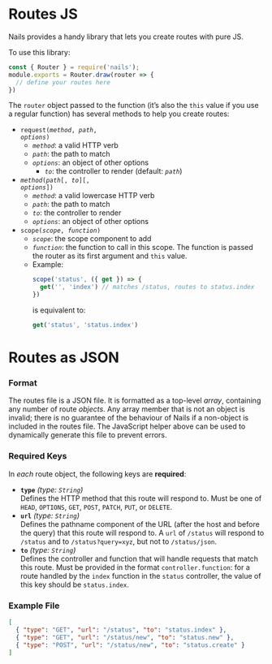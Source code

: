 # Routes JS
Nails provides a handy library that lets you create routes with pure JS.

To use this library:

```js
const { Router } = require('nails');
module.exports = Router.draw(router => {
  // define your routes here
})
```
The `router` object passed to the function (it’s also the `this` value if you use a regular function) has several methods to help you create routes:

* <code>request(*method*, *path*, *options*)</code>
  * *`method`*: a valid HTTP verb
  * *`path`*: the path to match
  * *`options`*: an object of other options
    * *`to`*: the controller to render (default: *`path`*)
* <code>*method*(*path*[, *to*]\[, *options*])</code>
  * *`method`*: a valid lowercase HTTP verb
  * *`path`*: the path to match
  * *`to`*: the controller to render
  * *`options`*: an object of other options
* <code>scope(*scope*, *function*)</code>
  * *`scope`*: the scope component to add
  * *`function`*: the function to call in this scope. The function is passed the router as its first argument and `this` value.
  * Example:
    ```js
    scope('status', ({ get }) => {
      get('', 'index') // matches /status, routes to status.index
    })
    ```
    is equivalent to:
    ```js
    get('status', 'status.index')
    ```

# Routes as JSON
### Format
The routes file is a JSON file. It is formatted as a top-level *array*, containing any number of route *objects*.
Any array member that is not an object is invalid; there is no guarantee of the behaviour of Nails if a non-object is
included in the routes file. The JavaScript helper above can be used to dynamically generate this file to prevent errors.

### Required Keys
In *each* route object, the following keys are **required**:

 - **`type`** *(type: `String`)*  
   Defines the HTTP method that this route will respond to. Must be one of `HEAD`, `OPTIONS`, `GET`, `POST`, `PATCH`,
   `PUT`, or `DELETE`.
 - **`url`** *(type: `String`)*  
   Defines the pathname component of the URL (after the host and before the query) that this route will respond to. A
   `url` of `/status` will respond to `/status` and to `/status?query=xyz`, but not to `/status/json`.
 - **`to`** *(type: `String`)*  
   Defines the controller and function that will handle requests that match this route. Must be provided in the format
   `controller.function`: for a route handled by the `index` function in the `status` controller, the value of this key
   should be `status.index`.

### Example File
```json
[
  { "type": "GET", "url": "/status", "to": "status.index" },
  { "type": "GET", "url": "/status/new", "to": "status.new" },
  { "type": "POST", "url": "/status/new", "to": "status.create" }
]
```
